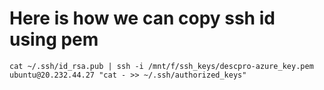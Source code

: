 # Here is how we can copy ssh id using pem

`
cat ~/.ssh/id_rsa.pub | ssh -i /mnt/f/ssh_keys/descpro-azure_key.pem  ubuntu@20.232.44.27 "cat - >> ~/.ssh/authorized_keys"
`
